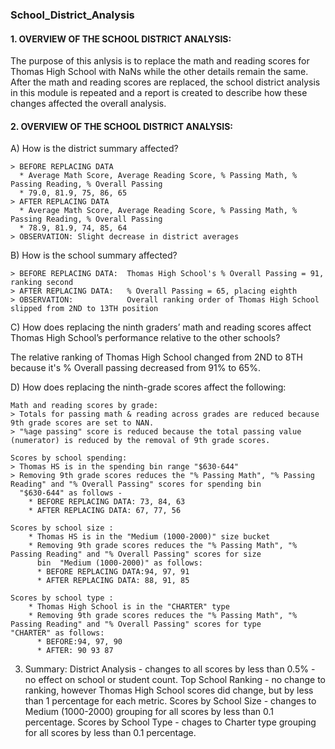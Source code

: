 ### School_District_Analysis

#### 1. OVERVIEW OF THE SCHOOL DISTRICT ANALYSIS:

The purpose of this anlysis is to replace the math and reading scores for Thomas High School with NaNs while the other details remain the same. After the math and reading scores are replaced,  the school district analysis in this module is repeated and a report is created to describe how these changes affected the overall analysis.  

#### 2. OVERVIEW OF THE SCHOOL DISTRICT ANALYSIS:

A) How is the district summary affected?

    > BEFORE REPLACING DATA
      * Average Math Score, Average Reading Score, % Passing Math, % Passing Reading, % Overall Passing
      * 79.0, 81.9, 75, 86, 65
    > AFTER REPLACING DATA
      * Average Math Score, Average Reading Score, % Passing Math, % Passing Reading, % Overall Passing
      * 78.9, 81.9, 74, 85, 64
    > OBSERVATION: Slight decrease in district averages
    
B) How is the school summary affected?

    > BEFORE REPLACING DATA:  Thomas High School's % Overall Passing = 91, ranking second
    > AFTER REPLACING DATA:   % Overall Passing = 65, placing eighth
    > OBSERVATION:            Overall ranking order of Thomas High School slipped from 2ND to 13TH position
    
C) How does replacing the ninth graders’ math and reading scores affect Thomas High School’s performance relative to the other schools?

   The relative ranking of Thomas High School changed from 2ND to 8TH because it's % Overall passing decreased from 91% to 65%.
   
D) How does replacing the ninth-grade scores affect the following:

    Math and reading scores by grade: 
    > Totals for passing math & reading across grades are reduced because 9th grade scores are set to NAN.
    > "%age passing" score is reduced because the total passing value (numerator) is reduced by the removal of 9th grade scores.
    
    Scores by school spending:
    > Thomas HS is in the spending bin range "$630-644"
    > Removing 9th grade scores reduces the "% Passing Math", "% Passing Reading" and "% Overall Passing" scores for spending bin 
      "$630-644" as follows -
        * BEFORE REPLACING DATA: 73, 84, 63
        * AFTER REPLACING DATA: 67, 77, 56
        
    Scores by school size :
        * Thomas HS is in the "Medium (1000-2000)" size bucket
        * Removing 9th grade scores reduces the "% Passing Math", "% Passing Reading" and "% Overall Passing" scores for size
          bin  "Medium (1000-2000)" as follows:
          * BEFORE REPLACING DATA:94, 97, 91
          * AFTER REPLACING DATA: 88, 91, 85
          
    Scores by school type :
        * Thomas High School is in the "CHARTER" type 
        * Removing 9th grade scores reduces the "% Passing Math", "% Passing Reading" and "% Overall Passing" scores for type                 "CHARTER" as follows:
          * BEFORE:94, 97, 90
          * AFTER: 90 93 87

3. Summary:
District Analysis - changes to all scores by less than 0.5% - no effect on school or student count.
Top School Ranking - no change to ranking, however Thomas High School scores did change, but by less than 1 percentage for each metric.
Scores by School Size - changes to Medium (1000-2000) grouping for all scores by less than 0.1 percentage.
Scores by School Type - chages to Charter type grouping for all scores by less than 0.1 percentage.
